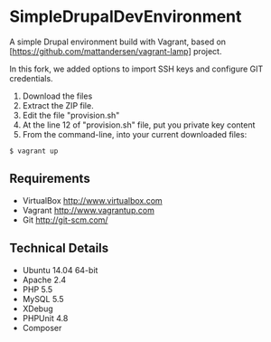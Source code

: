 # SimpleDrupalDevEnvironment
A simple Drupal environment build with Vagrant, based on [https://github.com/mattandersen/vagrant-lamp] project. 

In this fork, we added options to import SSH keys and configure GIT credentials. 

1. Download the files
2. Extract the ZIP file.
3. Edit the file "provision.sh"
4. At the line 12 of "provision.sh" file, put you private key content
3. From the command-line, into your current downloaded files:
```
$ vagrant up
```

Requirements
------------
* VirtualBox <http://www.virtualbox.com>
* Vagrant <http://www.vagrantup.com>
* Git <http://git-scm.com/>

Technical Details
-----------------
* Ubuntu 14.04 64-bit
* Apache 2.4
* PHP 5.5
* MySQL 5.5
* XDebug
* PHPUnit 4.8
* Composer
